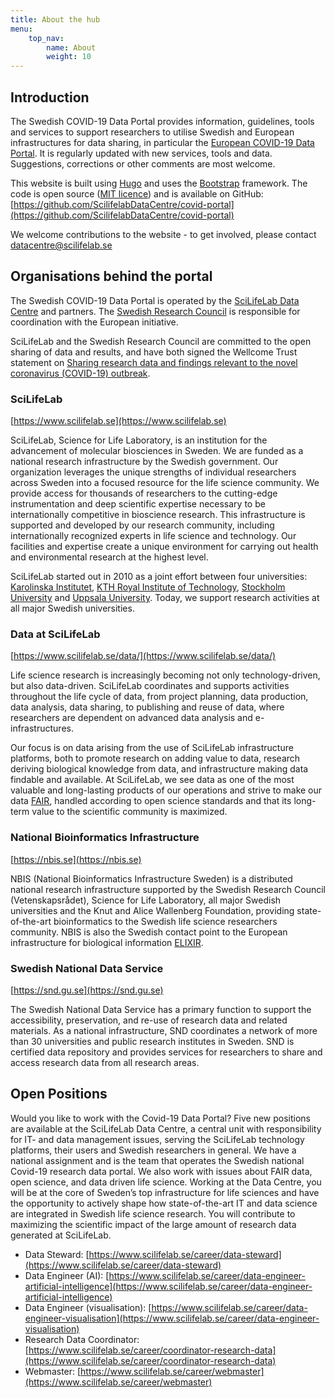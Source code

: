 ```yaml
---
title: About the hub
menu:
    top_nav:
        name: About
        weight: 10
---
```


## Introduction

The Swedish COVID-19 Data Portal provides information, guidelines, tools and services to support researchers to utilise Swedish and European infrastructures for data sharing, in particular the [European COVID-19 Data Portal](https://covid19dataportal.org). It is regularly updated with new services, tools and data. Suggestions, corrections or other comments are most welcome.

This website is built using [Hugo](https://gohugo.io/) and uses the [Bootstrap](https://getbootstrap.com/) framework.
The code is open source ([MIT licence](https://choosealicense.com/licenses/mit/)) and is available on GitHub:
[https://github.com/ScilifelabDataCentre/covid-portal](https://github.com/ScilifelabDataCentre/covid-portal)

We welcome contributions to the website - to get involved, please contact [datacentre@scilifelab.se](mailto:datacentre@scilifelab.se)

## Organisations behind the portal

The Swedish COVID-19 Data Portal is operated by the [SciLifeLab Data Centre](https://www.scilifelab.se/data) and partners. The [Swedish Research Council](https://vr.se) is responsible for coordination with the European initiative.

SciLifeLab and the Swedish Research Council are committed to the open sharing of data and results, and have both signed the Wellcome Trust statement on [Sharing research data and findings relevant to the novel coronavirus (COVID-19) outbreak](https://wellcome.ac.uk/coronavirus-covid-19/open-data).

### SciLifeLab

[https://www.scilifelab.se](https://www.scilifelab.se)

SciLifeLab, Science for Life Laboratory, is an institution for the advancement of molecular biosciences in Sweden. We are funded as a national research infrastructure by the Swedish government. Our organization leverages the unique strengths of individual researchers across Sweden into a focused resource for the life science community. We provide access for thousands of researchers to the cutting-edge instrumentation and deep scientific expertise necessary to be internationally competitive in bioscience research. This infrastructure is supported and developed by our research community, including internationally recognized experts in life science and technology. Our facilities and expertise create a unique environment for carrying out health and environmental research at the highest level.

SciLifeLab started out in 2010 as a joint effort between four universities: [Karolinska Institutet](https://www.ki.se/), [KTH Royal Institute of Technology](https://www.kth.se/), [Stockholm University](https://www.su.se/) and [Uppsala University](https://www.uu.se/). Today, we support research activities at all major Swedish universities.

### Data at SciLifeLab

[https://www.scilifelab.se/data/](https://www.scilifelab.se/data/)

Life science research is increasingly becoming not only technology-driven, but also data-driven. SciLifeLab coordinates and supports activities throughout the life cycle of data, from project planning, data production, data analysis, data sharing, to publishing and reuse of data, where researchers are dependent on advanced data analysis and e-infrastructures.

Our focus is on data arising from the use of SciLifeLab infrastructure platforms, both to promote research on adding value to data, research deriving biological knowledge from data, and infrastructure making data findable and available. At SciLifeLab, we see data as one of the most valuable and long-lasting products of our operations and strive to make our data [FAIR](https://www.force11.org/group/fairgroup/fairprinciples), handled according to open science standards and that its long- term value to the scientific community is maximized.

### National Bioinformatics Infrastructure

[https://nbis.se](https://nbis.se)

NBIS (National Bioinformatics Infrastructure Sweden) is a distributed national research infrastructure supported by the Swedish Research Council (Vetenskapsrådet), Science for Life Laboratory, all major Swedish universities and the Knut and Alice Wallenberg Foundation, providing state-of-the-art bioinformatics to the Swedish life science researchers community. NBIS is also the Swedish contact point to the European infrastructure for biological information [ELIXIR](https://www.elixir-europe.org/).

### Swedish National Data Service

[https://snd.gu.se](https://snd.gu.se)

The Swedish National Data Service has a primary function to support the accessibility, preservation, and re-use of research data and related materials. As a national infrastructure, SND coordinates a network of more than 30 universities and public research institutes in Sweden. SND is certified data repository and provides services for researchers to share and access research data from all research areas.

## Open Positions

Would you like to work with the Covid-19 Data Portal? Five new positions are available at the SciLifeLab Data Centre, a central unit with responsibility for IT- and data management issues, serving the SciLifeLab technology platforms, their users and Swedish researchers in general. We have a national assignment and is the team that operates the Swedish national Covid-19 research data portal. We also work with issues about FAIR data, open science, and data driven life science. Working at the Data Centre, you will be at the core of Sweden’s top infrastructure for life sciences and have the opportunity to actively shape how state-of-the-art IT and data science are integrated in Swedish life science research. You will contribute to maximizing the scientific impact of the large amount of research data generated at SciLifeLab.

- Data Steward: [https://www.scilifelab.se/career/data-steward](https://www.scilifelab.se/career/data-steward)
- Data Engineer (AI): [https://www.scilifelab.se/career/data-engineer-artificial-intelligence](https://www.scilifelab.se/career/data-engineer-artificial-intelligence)
- Data Engineer (visualisation): [https://www.scilifelab.se/career/data-engineer-visualisation](https://www.scilifelab.se/career/data-engineer-visualisation)
- Research Data Coordinator: [https://www.scilifelab.se/career/coordinator-research-data](https://www.scilifelab.se/career/coordinator-research-data)
- Webmaster: [https://www.scilifelab.se/career/webmaster](https://www.scilifelab.se/career/webmaster)
